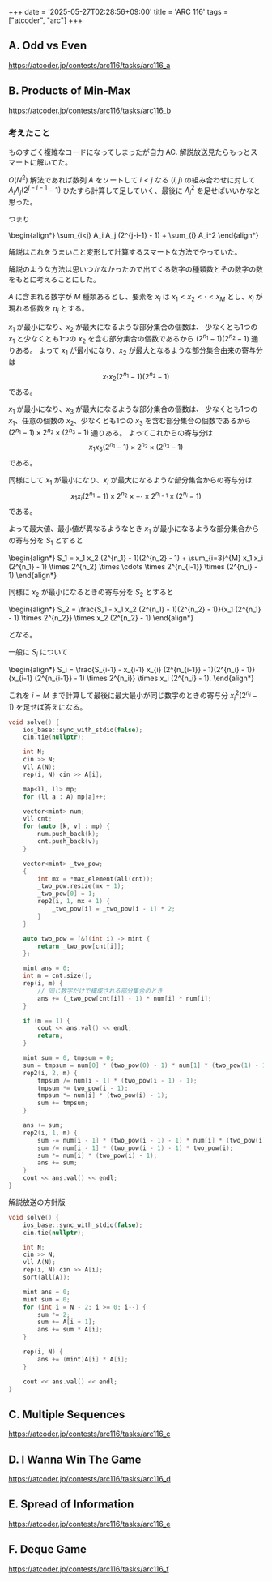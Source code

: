+++
date = '2025-05-27T02:28:56+09:00'
title = 'ARC 116'
tags = ["atcoder", "arc"]
+++
## A. Odd vs Even

<https://atcoder.jp/contests/arc116/tasks/arc116_a>

## B. Products of Min-Max

<https://atcoder.jp/contests/arc116/tasks/arc116_b>

### 考えたこと

ものすごく複雑なコードになってしまったが自力 AC. 解説放送見たらもっとスマートに解いてた。

$O(N^2)$ 解法であれば数列 $A$ をソートして $i < j$ なる $(i,j)$ の組み合わせに対して $A_i A_j (2^{j-i-1} - 1)$ ひたすら計算して足していく、最後に $A_i^2$  を足せばいいかなと思った。

つまり

<!-- dprint-ignore -->
\begin{align*}
    \sum_{i<j} A_i A_j (2^{j-i-1} - 1) + \sum_{i} A_i^2
\end{align*}

解説はこれをうまいこと変形して計算するスマートな方法でやっていた。

解説のような方法は思いつかなかったので出てくる数字の種類数とその数字の数をもとに考えることにした。

$A$ に含まれる数字が $M$ 種類あるとし、要素を $x_i$ は $x_1 < x_2 < \cdot < x_M$ とし、$x_i$ が現れる個数を $n_i$ とする。

$x_1$ が最小になり、$x_2$ が最大になるような部分集合の個数は、
少なくとも1つの $x_1$ と少なくとも1つの $x_2$ を含む部分集合の個数であるから $(2^{n_1} - 1)(2^{n_2} - 1)$ 通りある。
よって $x_1$ が最小になり、$x_2$ が最大となるような部分集合由来の寄与分は
$$x_1 x_2 (2^{n_1} - 1)(2^{n_2} - 1)$$
である。

$x_1$ が最小になり、$x_3$ が最大になるような部分集合の個数は、
少なくとも1つの $x_1$、任意の個数の $x_2$、少なくとも1つの $x_3$ を含む部分集合の個数であるから $(2^{n_1} - 1) \times 2^{n_2} \times (2^{n_3} - 1)$ 通りある。
よってこれからの寄与分は $$x_1 x_3 (2^{n_1} - 1) \times 2^{n_2} \times (2^{n_3} - 1)$$ である。

同様にして $x_1$ が最小になり、$x_i$ が最大になるような部分集合からの寄与分は
$$x_1 x_i (2^{n_1} - 1) \times 2^{n_2} \times \cdots \times 2^{n_{i-1}} \times (2^{n_i} - 1)$$
である。

よって最大値、最小値が異なるようなとき $x_1$ が最小になるような部分集合からの寄与分を $S_1$ とすると

<!-- dprint-ignore -->
\begin{align*}
    S_1 = x_1 x_2 (2^{n_1} - 1)(2^{n_2} - 1) + \sum_{i=3}^{M} x_1 x_i (2^{n_1} - 1) \times 2^{n_2} \times \cdots \times 2^{n_{i-1}} \times (2^{n_i} - 1)
\end{align*}

同様に $x_2$ が最小になるときの寄与分を $S_2$ とすると

<!-- dprint-ignore -->
\begin{align*}
    S_2 = \frac{S_1 - x_1 x_2 (2^{n_1} - 1)(2^{n_2} - 1)}{x_1 (2^{n_1} - 1) \times 2^{n_2}} \times x_2 (2^{n_2} - 1)
\end{align*}

となる。

一般に $S_i$ について

<!-- dprint-ignore -->
\begin{align*}
    S_i = \frac{S_{i-1} - x_{i-1} x_{i} (2^{n_{i-1}} - 1)(2^{n_i} - 1)}{x_{i-1} (2^{n_{i-1}} - 1) \times 2^{n_i}} \times x_i (2^{n_i} - 1).
\end{align*}

これを $i=M$ まで計算して最後に最大最小が同じ数字のときの寄与分 $x_i^2 (2^{n_i} - 1)$ を足せば答えになる。

```cpp
void solve() {
    ios_base::sync_with_stdio(false);
    cin.tie(nullptr);

    int N;
    cin >> N;
    vll A(N);
    rep(i, N) cin >> A[i];

    map<ll, ll> mp;
    for (ll a : A) mp[a]++;

    vector<mint> num;
    vll cnt;
    for (auto [k, v] : mp) {
        num.push_back(k);
        cnt.push_back(v);
    }

    vector<mint> _two_pow;
    {
        int mx = *max_element(all(cnt));
        _two_pow.resize(mx + 1);
        _two_pow[0] = 1;
        rep2(i, 1, mx + 1) {
            _two_pow[i] = _two_pow[i - 1] * 2;
        }
    }

    auto two_pow = [&](int i) -> mint {
        return _two_pow[cnt[i]];
    };

    mint ans = 0;
    int m = cnt.size();
    rep(i, m) {
        // 同じ数字だけで構成される部分集合のとき
        ans += (_two_pow[cnt[i]] - 1) * num[i] * num[i];
    }

    if (m == 1) {
        cout << ans.val() << endl;
        return;
    }

    mint sum = 0, tmpsum = 0;
    sum = tmpsum = num[0] * (two_pow(0) - 1) * num[1] * (two_pow(1) - 1);
    rep2(i, 2, m) {
        tmpsum /= num[i - 1] * (two_pow(i - 1) - 1);
        tmpsum *= two_pow(i - 1);
        tmpsum *= num[i] * (two_pow(i) - 1);
        sum += tmpsum;
    }

    ans += sum;
    rep2(i, 1, m) {
        sum -= num[i - 1] * (two_pow(i - 1) - 1) * num[i] * (two_pow(i) - 1);
        sum /= num[i - 1] * (two_pow(i - 1) - 1) * two_pow(i);
        sum *= num[i] * (two_pow(i) - 1);
        ans += sum;
    }
    cout << ans.val() << endl;
}
```

解説放送の方針版

```cpp
void solve() {
    ios_base::sync_with_stdio(false);
    cin.tie(nullptr);

    int N;
    cin >> N;
    vll A(N);
    rep(i, N) cin >> A[i];
    sort(all(A));

    mint ans = 0;
    mint sum = 0;
    for (int i = N - 2; i >= 0; i--) {
        sum *= 2;
        sum += A[i + 1];
        ans += sum * A[i];
    }

    rep(i, N) {
        ans += (mint)A[i] * A[i];
    }

    cout << ans.val() << endl;
}
```

## C. Multiple Sequences

<https://atcoder.jp/contests/arc116/tasks/arc116_c>

## D. I Wanna Win The Game

<https://atcoder.jp/contests/arc116/tasks/arc116_d>

## E. Spread of Information

<https://atcoder.jp/contests/arc116/tasks/arc116_e>

## F. Deque Game

<https://atcoder.jp/contests/arc116/tasks/arc116_f>
